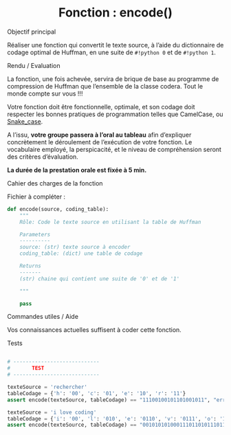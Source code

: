 # <center><div class = "titre13">Fonction : encode()</div></center>

<div class="para">Objectif principal</div>

Réaliser une fonction qui convertit le texte source, à l’aide du dictionnaire de codage optimal de Huffman, en une suite de `#!python 0` et de `#!python 1`.

<div class="para">Rendu / Evaluation</div>

La fonction, une fois achevée, servira de brique de base au programme de compression de Huffman que l’ensemble de la classe codera. Tout le monde compte sur vous !!!  

Votre fonction doit être fonctionnelle, optimale, et son codage doit respecter les bonnes pratiques de programmation telles que CamelCase, ou <a href="https://fr.wikipedia.org/wiki/Snake_case" target="_blank">Snake_case</a>. 

A l’issu, __votre groupe passera à l’oral au tableau__ afin d’expliquer concrètement le déroulement de l’exécution de votre fonction. Le vocabulaire employé, la perspicacité, et le niveau de compréhension seront des critères d’évaluation.  

__La durée de la prestation orale est fixée à 5 min.__ 

<div class="para">Cahier des charges de la fonction</div>

Fichier à compléter :  

```python
def encode(source, coding_table):
    """
    Rôle: Code le texte source en utilisant la table de Huffman

    Parameters
    ----------
    source: (str) texte source à encoder
    coding_table: (dict) une table de codage

    Returns
    -------
    (str) chaine qui contient une suite de '0' et de '1'

    """

    pass

```

<div class="para">Commandes utiles / Aide</div>

Vos connaissances actuelles suffisent à coder cette fonction.

<div class="para">Tests</div>

```python

# ----------------------------
#       TEST
# ----------------------------

texteSource = 'rechercher'
tableCodage = {'h': '00', 'c': '01', 'e': '10', 'r': '11'}
assert encode(texteSource, tableCodage) == "11100100101101001011", "erreur"

texteSource = 'i love coding'
tableCodage = {'i': '00', 'l': '010', 'e': '0110', 'v': '0111', 'o': '100', ' ': '101', 'd': '1100', 'c': '1101', 'g': '1110', 'n': '1111'}
assert encode(texteSource, tableCodage) == "0010101010001110110101110110011000011111110", "erreur"

```